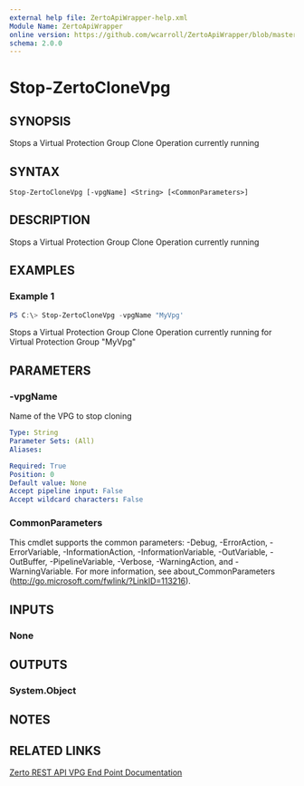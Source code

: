 ```yaml
---
external help file: ZertoApiWrapper-help.xml
Module Name: ZertoApiWrapper
online version: https://github.com/wcarroll/ZertoApiWrapper/blob/master/docs/Stop-ZertoCloneVpg.md
schema: 2.0.0
---
```


# Stop-ZertoCloneVpg

## SYNOPSIS
Stops a Virtual Protection Group Clone Operation currently running

## SYNTAX

```
Stop-ZertoCloneVpg [-vpgName] <String> [<CommonParameters>]
```

## DESCRIPTION
Stops a Virtual Protection Group Clone Operation currently running

## EXAMPLES

### Example 1
```powershell
PS C:\> Stop-ZertoCloneVpg -vpgName "MyVpg'
```

Stops a Virtual Protection Group Clone Operation currently running for Virtual Protection Group "MyVpg"

## PARAMETERS

### -vpgName
Name of the VPG to stop cloning

```yaml
Type: String
Parameter Sets: (All)
Aliases:

Required: True
Position: 0
Default value: None
Accept pipeline input: False
Accept wildcard characters: False
```

### CommonParameters
This cmdlet supports the common parameters: -Debug, -ErrorAction, -ErrorVariable, -InformationAction, -InformationVariable, -OutVariable, -OutBuffer, -PipelineVariable, -Verbose, -WarningAction, and -WarningVariable.
For more information, see about_CommonParameters (http://go.microsoft.com/fwlink/?LinkID=113216).

## INPUTS

### None
## OUTPUTS

### System.Object
## NOTES

## RELATED LINKS
[Zerto REST API VPG End Point Documentation](http://s3.amazonaws.com/zertodownload_docs/Latest/Zerto%20Virtual%20Replication%20Zerto%20Virtual%20Manager%20%28ZVM%29%20-%20vSphere%20Online%20Help/RestfulAPIs/StatusAPIs.5.100.html#)
